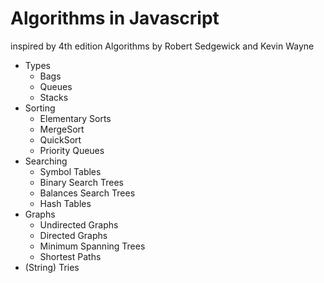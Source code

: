 # Algorithms in Javascript

inspired by 4th edition Algorithms by Robert Sedgewick and Kevin Wayne

- Types
  - Bags
  - Queues
  - Stacks
- Sorting
  - Elementary Sorts
  - MergeSort
  - QuickSort
  - Priority Queues
- Searching
  - Symbol Tables
  - Binary Search Trees
  - Balances Search Trees
  - Hash Tables
- Graphs
  - Undirected Graphs
  - Directed Graphs
  - Minimum Spanning Trees
  - Shortest Paths
- (String) Tries
